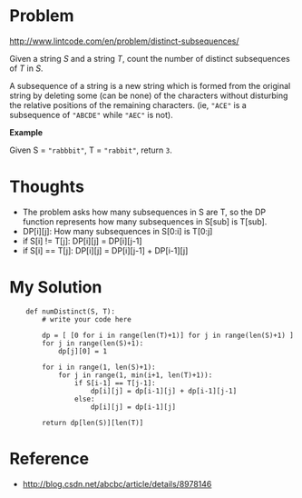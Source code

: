 # Problem

http://www.lintcode.com/en/problem/distinct-subsequences/

Given a string *S* and a string *T*, count the number of distinct subsequences of *T* in *S*.

A subsequence of a string is a new string which is formed from the original string by deleting some (can be none) of the characters without disturbing the relative positions of the remaining characters. (ie, ```"ACE"``` is a subsequence of ```"ABCDE"``` while ```"AEC"``` is not).

**Example**

Given S = ```"rabbbit"```, T = ```"rabbit"```, return ```3```. 

# Thoughts

- The problem asks how many subsequences in S are T, so the DP function represents how many subsequences in S[sub] is T[sub].
- DP[i][j]: How many subsequences in S[0:i] is T[0:j]
- if S[i] != T[j]: DP[i][j] = DP[i][j-1]
- if S[i] == T[j]: DP[i][j] = DP[i][j-1] + DP[i-1][j]

# My Solution

```
    def numDistinct(S, T):
        # write your code here

        dp = [ [0 for i in range(len(T)+1)] for j in range(len(S)+1) ]
        for j in range(len(S)+1):
            dp[j][0] = 1

        for i in range(1, len(S)+1):
            for j in range(1, min(i+1, len(T)+1)):
                if S[i-1] == T[j-1]:
                    dp[i][j] = dp[i-1][j] + dp[i-1][j-1]
                else:
                    dp[i][j] = dp[i-1][j]

        return dp[len(S)][len(T)]
```

# Reference

- http://blog.csdn.net/abcbc/article/details/8978146

